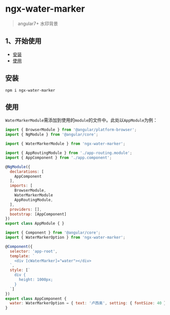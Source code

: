 # ngx-water-marker
> angular7+ 水印背景
## 1、开始使用
  - <a href="#install">安装</a>
  - <a href="#use">使用</a>

## <a name="install">安装</a>

```
npm i ngx-water-marker
```
## <a name="use">使用</a>
``WaterMarkerModule``需添加到使用的``module``的文件中。此处以``AppModule``为例：

```javascript
import { BrowserModule } from '@angular/platform-browser';
import { NgModule } from '@angular/core';

import { WaterMarkerModule } from 'ngx-water-marker';

import { AppRoutingModule } from './app-routing.module';
import { AppComponent } from './app.component';

@NgModule({
  declarations: [
    AppComponent
  ],
  imports: [
    BrowserModule,
    WaterMarkerModule
    AppRoutingModule,
  ],
  providers: [],
  bootstrap: [AppComponent]
})
export class AppModule { }
```

```javascript
import { Component } from '@angular/core';
import { WaterMarkerOption } from 'ngx-water-marker';

@Component({
  selector: 'app-root',
  template: `
    <div [cWaterMarker]="water"></div>
  `,
  style: [`
    div {
      height: 1000px;
    }
  `]
})
export class AppComponent {
  water: WaterMarkerOption = { text: '卢西奥', setting: { fontSize: 40 } };
}
```
